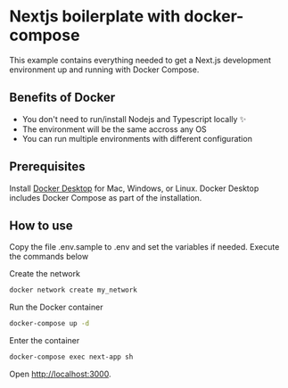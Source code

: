 # Nextjs boilerplate with docker-compose

This example contains everything needed to get a Next.js development environment up and running with Docker Compose.

## Benefits of Docker

- You don't need to run/install Nodejs and Typescript locally ✨
- The environment will be the same accross any OS
- You can run multiple environments with different configuration

## Prerequisites

Install [Docker Desktop](https://docs.docker.com/get-docker) for Mac, Windows, or Linux. Docker Desktop includes Docker Compose as part of the installation.

## How to use

Copy the file .env.sample to .env and set the variables if needed.
Execute the commands below

Create the network
```bash
docker network create my_network
```

Run the Docker container
```bash
docker-compose up -d
```

Enter the container
```bash
docker-compose exec next-app sh
```


Open [http://localhost:3000](http://localhost:3000).



